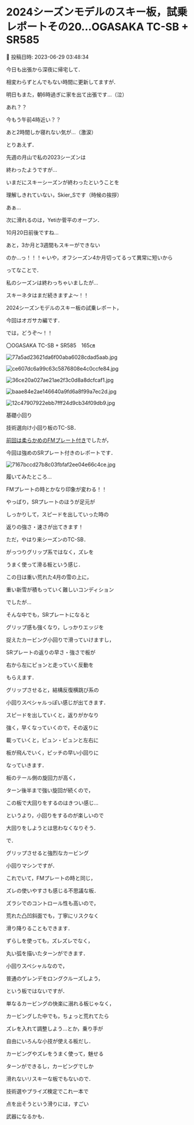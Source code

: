 # 2024シーズンモデルのスキー板，試乗レポートその20…OGASAKA TC-SB + SR585

📅 投稿日時: 2023-06-29 03:48:34

今日も出張から深夜に帰宅して．


相変わらずとんでもない時間に更新してますが．


明日もまた，朝6時過ぎに家を出て出張です…（泣）


あれ？？


今もう午前4時近い？？


あと2時間しか寝れない気が…（激涙）





とりあえず．


先週の月山で私の2023シーズンは


終わったようですが…


いまだにスキーシーズンが終わったということを


理解しきれていない，Skier_Sです（時候の挨拶）





あぁ…


次に滑れるのは，Yetiか菅平のオープン．


10月20日前後ですね…


あと，3か月と3週間もスキーができない


のか…っ！！！←いや，オフシーズン4か月切ってるって異常に短いから





ってなことで．


私のシーズンは終わっちゃいましたが…


スキーネタはまだ続きますよ～！！





2024シーズンモデルのスキー板の試乗レポート，


今回はオガサカ編です．


では，どうぞ～！！[]()








〇OGASAKA TC-SB + SR585　165㎝







![77a5ad23621da6f00aba6028cdad5aab.jpg](images/77a5ad23621da6f00aba6028cdad5aab.jpg)









![ce607dc6a99c63c5876808e4c0ccfe84.jpg](images/ce607dc6a99c63c5876808e4c0ccfe84.jpg)









![36ce20a027ae21ae2f3c0d8a8dcfcaf1.jpg](images/36ce20a027ae21ae2f3c0d8a8dcfcaf1.jpg)









![baae84e2ae146640a9fd6a8f99a7ec2d.jpg](images/baae84e2ae146640a9fd6a8f99a7ec2d.jpg)









![12c47907922ebb7fff24d9cb34f09db9.jpg](images/12c47907922ebb7fff24d9cb34f09db9.jpg)







基礎小回り





技術選向け小回り板のTC-SB．


[前回は柔らかめのFMプレート付き](e828ef4b3ab5694d057275a962c5d5fc8.md)でしたが，


今回は強めのSRプレート付きのレポートです．




![7167bccd27b8c03fbfaf2ee04e66c4ce.jpg](images/7167bccd27b8c03fbfaf2ee04e66c4ce.jpg)







履いてみたところ…


FMプレートの時とかなり印象が変わる！！


やっぱり，SRプレートのほうが足元が


しっかりして，スピードを出していった時の


返りの強さ・速さが出てきます！





ただ，やはり来シーズンのTC-SB．


がっつりグリップ系ではなく，ズレを


うまく使って滑る板という感じ．





この日は重い荒れた4月の雪の上に，


重い新雪が積もっていく難しいコンディション


でしたが…





そんな中でも，SRプレートになると


グリップ感も強くなり，しっかりエッジを


捉えたカービング小回りで滑っていけますし，


SRプレートの返りの早さ・強さで板が


右から左にピョンと走っていく反動を


もらえます．





グリップさせると，結構反復横跳び系の


小回りスペシャルっぽい感じが出てきます．


スピードを出していくと，返りがかなり


強く，早くなっていくので，その返りに


載っていくと，ピュン・ピュンと左右に


板が飛んでいく，ピッチの早い小回りに


なっていきます．





板のテール側の旋回力が高く，


ターン後半まで強い旋回が続くので，


この板で大回りをするのはきつい感じ…


というより，小回りをするのが楽しいので


大回りをしようとは思わなくなりそう．





で．


グリップさせると強烈なカービング


小回りマシンですが．


これでいて，FMプレートの時と同じ，


ズレの使いやすさも感じる不思議な板．





ズラシでのコントロール性も高いので，


荒れた凸凹斜面でも，丁寧にリスクなく


滑り降りることもできます．


ずらしを使っても，ズレズレでなく，


丸い弧を描いたターンができます．





小回りスペシャルなので，


普通のゲレンデをロングクルーズしよう，


という板ではないですが．





単なるカービングの快楽に溺れる板じゃなく，


カービングした中でも，ちょっと荒れてたら


ズレを入れて調整しよう…とか，乗り手が


自由にいろんな小技が使える板だし．


カービングやズレをうまく使って，魅せる


ターンができるし，カービングでしか


滑れないリスキーな板でもないので．


技術選やプライズ検定でこれ一本で


点を出そうという滑りには，すごい


武器になるかも．
